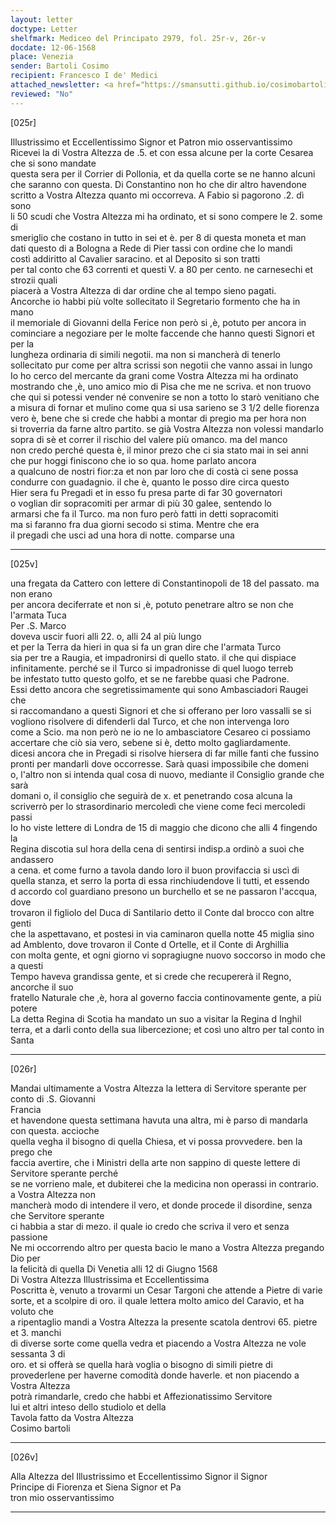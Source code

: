```yaml
---
layout: letter
doctype: Letter
shelfmark: Mediceo del Principato 2979, fol. 25r-v, 26r-v
docdate: 12-06-1568
place: Venezia
sender: Bartoli Cosimo
recipient: Francesco I de' Medici
attached_newsletter: <a href="https://smansutti.github.io/cosimobartoli/texts/3080_081/">3080_081</a>
reviewed: "No"
---
```


[025r]  
  
  
Illustrissimo et Eccellentissimo Signor et Patron mio osservantissimo  
Ricevei la di Vostra Altezza de .5. et con essa alcune per la corte Cesarea che si sono mandate  
questa sera per il Corrier di Pollonia, et da quella corte se ne hanno alcuni  
che saranno con questa. Di Constantino non ho che dir altro havendone  
scritto a Vostra Altezza quanto mi occorreva. A Fabio si pagorono .2. dì sono  
li 50 scudi che Vostra Altezza mi ha ordinato, et si sono compere le 2. some di  
smeriglio che costano in tutto in sei et è. per 8 di questa moneta et man  
dati questo di a Bologna a Rede di Pier tassi con ordine che lo mandi  
costì addiritto al Cavalier saracino. et al Deposito si son tratti  
per tal conto che 63 correnti et questi V. a 80 per cento. ne carnesechi et strozii quali  
piacerà a Vostra Altezza di dar ordine che al tempo sieno pagati.  
Ancorche io habbi più volte sollecitato il Segretario formento che ha in mano  
il memoriale di Giovanni della Ferice non però si ,è, potuto per ancora in  
cominciare a negoziare per le molte faccende che hanno questi Signori et per la  
lungheza ordinaria di simili negotii. ma non si mancherà di tenerlo  
sollecitato pur come per altra scrissi son negotii che vanno assai in lungo  
Io ho cerco del mercante da grani come Vostra Altezza mi ha ordinato  
mostrando che ,è, uno amico mio di Pisa che me ne scriva. et non truovo  
che qui si potessi vender né convenire se non a totto lo starò venitiano che  
a misura di fornar et mulino come qua si usa sarieno se 3 1/2 delle fiorenza  
vero è, bene che si crede che habbi a montar di pregio ma per hora non  
si troverria da farne altro partito. se già Vostra Altezza non volessi mandarlo  
sopra di sè et correr il rischio del valere più omanco. ma del manco  
non credo perché questa è, il minor prezo che ci sia stato mai in sei anni  
che pur hoggi finiscono che io so qua. home parlato ancora  
a qualcuno de nostri fior:za et non par loro che di costà ci sene possa  
condurre con guadagnio. il che è, quanto le posso dire circa questo  
Hier sera fu Pregadi et in esso fu presa parte di far 30 governatori  
o voglian dir sopracomiti per armar di più 30 galee, sentendo lo  
armarsi che fa il Turco. ma non furo però fatti in detti sopracomiti  
ma si faranno fra dua giorni secodo si stima. Mentre che era  
il pregadi che usci ad una hora di notte. comparse una  
  
---  

[025v]  
  
  
una fregata da Cattero con lettere di Constantinopoli de 18 del passato. ma non erano  
per ancora deciferrate et non si ,è, potuto penetrare altro se non che l'armata Tuca  
Per .S. Marco  
doveva uscir fuori alli 22. o, alli 24 al più lungo  
et per la Terra da hieri in qua si fa un gran dire che l'armata Turco  
sia per tre a Raugia, et impadronirsi di quello stato. il che qui dispiace  
infinitamente. perché se il Turco si impadronisse di quel luogo terreb  
be infestato tutto questo golfo, et se ne farebbe quasi che Padrone.  
Essi detto ancora che segretissimamente qui sono Ambasciadori Raugei che  
si raccomandano a questi Signori et che si offerano per loro vassalli se si  
vogliono risolvere di difenderli dal Turco, et che non intervenga loro  
come a Scio. ma non però ne io ne lo ambasciatore Cesareo ci possiamo  
accertare che ciò sia vero, sebene si è, detto molto gagliardamente.  
dicesi ancora che in Pregadi si risolve hiersera di far mille fanti che fussino  
pronti per mandarli dove occorresse. Sarà quasi impossibile che domeni  
o, l'altro non si intenda qual cosa di nuovo, mediante il Consiglio grande che sarà  
domani o, il consiglio che seguirà de x. et penetrando cosa alcuna la  
scriverrò per lo strasordinario mercoledì che viene come feci mercoledi passi  
Io ho viste lettere di Londra de 15 di maggio che dicono che alli 4 fingendo la  
Regina discotia sul hora della cena di sentirsi indisp.a ordinò a suoi che andassero  
a cena. et come furno a tavola dando loro il buon provifaccia si uscì di  
quella stanza, et serro la porta di essa rinchiudendove li tutti, et essendo  
d accordo col guardiano presono un burchello et se ne passaron l'accqua, dove  
trovaron il figliolo del Duca di Santilario detto il Conte dal brocco con altre genti  
che la aspettavano, et postesi in via caminaron quella notte 45 miglia sino  
ad Amblento, dove trovaron il Conte d Ortelle, et il Conte di Arghillia  
con molta gente, et ogni giorno vi sopragiugne nuovo soccorso in modo che a questi  
Tempo haveva grandissa gente, et si crede che recupererà il Regno, ancorche il suo  
fratello Naturale che ,è, hora al governo faccia continovamente gente, a più potere  
La detta Regina di Scotia ha mandato un suo a visitar la Regina d Inghil  
terra, et a darli conto della sua libercezione; et così uno altro per tal conto in Santa  
  
---  

[026r]  
  
  
Mandai ultimamente a Vostra Altezza la lettera di Servitore sperante per conto di .S. Giovanni  
Francia  
et havendone questa settimana havuta una altra, mi è parso di mandarla con questa. accioche  
quella vegha il bisogno di quella Chiesa, et vi possa provvedere. ben la prego che  
faccia avertire, che i Ministri della arte non sappino di queste lettere di Servitore sperante perché  
se ne vorrieno male, et dubiterei che la medicina non operassi in contrario. a Vostra Altezza non  
mancherà modo di intendere il vero, et donde procede il disordine, senza che Servitore sperante  
ci habbia a star di mezo. il quale io credo che scriva il vero et senza passione  
Ne mi occorrendo altro per questa bacio le mano a Vostra Altezza pregando Dio per  
la felicità di quella Di Venetia alli 12 di Giugno 1568  
Di Vostra Altezza Illustrissima et Eccellentissima  
Poscritta è, venuto a trovarmi un Cesar Targoni che attende a Pietre di varie  
sorte, et a scolpire di oro. il quale lettera molto amico del Caravio, et ha voluto che  
a ripentaglio mandi a Vostra Altezza la presente scatola dentrovi 65. pietre et 3. manchi  
di diverse sorte come quella vedra et piacendo a Vostra Altezza ne vole sessanta 3 di  
oro. et si offerà se quella harà voglia o bisogno di simili pietre di  
provederlene per haverne comodità donde haverle. et non piacendo a Vostra Altezza  
potrà rimandarle, credo che habbi et Affezionatissimo Servitore  
lui et altri inteso dello studiolo et della  
Tavola fatto da Vostra Altezza  
Cosimo bartoli  
  
---  

[026v]  
  
  
Alla Altezza del Illustrissimo et Eccellentissimo Signor il Signor  
Principe di Fiorenza et Siena Signor et Pa  
tron mio osservantissimo  
  
---  

